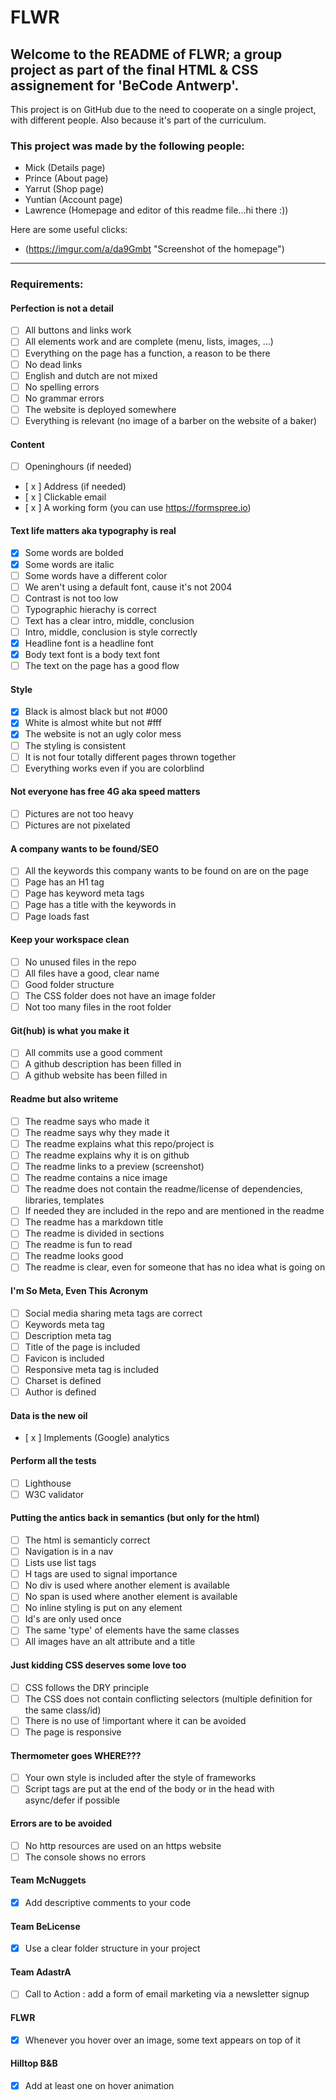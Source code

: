 # FLWR

## Welcome to the README of FLWR; a group project as part of the final HTML & CSS assignement for 'BeCode Antwerp'.
This project is on GitHub due to the need to cooperate on a single project, with different people. Also because it's part of the curriculum.

### This project was made by the following people:
- Mick (Details page)
- Prince (About page)
- Yarrut (Shop page)
- Yuntian (Account page)
- Lawrence (Homepage and editor of this readme file...hi there :))

Here are some useful clicks:
- (https://imgur.com/a/da9Gmbt "Screenshot of the homepage")


---

### Requirements:

#### Perfection is not a detail

 - [ ] All buttons and links work
 - [ ] All elements work and are complete (menu, lists, images, ...)
 - [ ] Everything on the page has a function, a reason to be there
 - [ ] No dead links
 - [ ] English and dutch are not mixed
 - [ ] No spelling errors
 - [ ] No grammar errors
 - [ ] The website is deployed somewhere
 - [ ] Everything is relevant (no image of a barber on the website of a baker)

#### Content

 - [ ] Openinghours (if needed)
 - [ x ] Address (if needed)
 - [ x ] Clickable email
 - [ x ] A working form (you can use https://formspree.io)

#### Text life matters aka typography is real

 - [x] Some words are bolded
 - [x] Some words are italic
 - [ ] Some words have a different color
 - [ ] We aren't using a default font, cause it's not 2004
 - [ ] Contrast is not too low
 - [ ] Typographic hierachy is correct
 - [ ] Text has a clear intro, middle, conclusion
 - [ ] Intro, middle, conclusion is style correctly
 - [x] Headline font is a headline font
 - [x] Body text font is a body text font
 - [ ] The text on the page has a good flow

#### Style

 - [x] Black is almost black but not #000
 - [x] White is almost white but not #fff
 - [x] The website is not an ugly color mess
 - [ ] The styling is consistent
 - [ ] It is not four totally different pages thrown together
 - [ ] Everything works even if you are colorblind

#### Not everyone has free 4G aka speed matters

 - [ ] Pictures are not too heavy
 - [ ] Pictures are not pixelated

#### A company wants to be found/SEO

 - [ ] All the keywords this company wants to be found on are on the page
 - [ ] Page has an H1 tag
 - [ ] Page has keyword meta tags
 - [ ] Page has a title with the keywords in
 - [ ] Page loads fast

#### Keep your workspace clean

 - [ ] No unused files in the repo
 - [ ] All files have a good, clear name
 - [ ] Good folder structure
 - [ ] The CSS folder does not have an image folder
 - [ ] Not too many files in the root folder

#### Git(hub) is what you make it

 - [ ] All commits use a good comment
 - [ ] A github description has been filled in
 - [ ] A github website has been filled in

#### Readme but also writeme

 - [ ] The readme says who made it
 - [ ] The readme says why they made it
 - [ ] The readme explains what this repo/project is
 - [ ] The readme explains why it is on github
 - [ ] The readme links to a preview (screenshot)
 - [ ] The readme contains a nice image
 - [ ] The readme does not contain the readme/license of dependencies, libraries, templates
 - [ ] If needed they are included in the repo and are mentioned in the readme
 - [ ] The readme has a markdown title
 - [ ] The readme is divided in sections
 - [ ] The readme is fun to read
 - [ ] The readme looks good
 - [ ] The readme is clear, even for someone that has no idea what is going on

#### I'm So Meta, Even This Acronym

 - [ ] Social media sharing meta tags are correct
 - [ ] Keywords meta tag
 - [ ] Description meta tag
 - [ ] Title of the page is included
 - [ ] Favicon is included
 - [ ] Responsive meta tag is included
 - [ ] Charset is defined
 - [ ] Author is defined

#### Data is the new oil

 - [ x ] Implements (Google) analytics

#### Perform all the tests

 - [ ] Lighthouse
 - [ ] W3C validator

#### Putting the antics back in semantics (but only for the html)

 - [ ] The html is semanticly correct
 - [ ] Navigation is in a nav
 - [ ] Lists use list tags
 - [ ] H tags are used to signal importance
 - [ ] No div is used where another element is available
 - [ ] No span is used where another element is available
 - [ ] No inline styling is put on any element
 - [ ] Id's are only used once
 - [ ] The same 'type' of elements have the same classes
 - [ ] All images have an alt attribute and a title

#### Just kidding CSS deserves some love too

  - [ ] CSS follows the DRY principle
  - [ ] The CSS does not contain conflicting selectors (multiple definition for the same class/id)
  - [ ] There is no use of !important where it can be avoided
  - [ ] The page is responsive

#### Thermometer goes WHERE???

  - [ ] Your own style is included after the style of frameworks
  - [ ] Script tags are put at the end of the body or in the head with async/defer if possible

#### Errors are to be avoided

  - [ ] No http resources are used on an https website
  - [ ] The console shows no errors

#### Team McNuggets

  - [x] Add descriptive comments to your code

#### Team BeLicense

  - [x] Use a clear folder structure in your project

#### Team AdastrA

  - [ ] Call to Action : add a form of email marketing via a newsletter signup

#### FLWR

  - [x] Whenever you hover over an image, some text appears on top of it

#### Hilltop B&B

  - [x] Add at least one on hover animation
